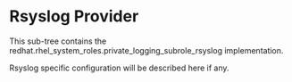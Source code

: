 # Rsyslog Provider

This sub-tree contains the redhat.rhel_system_roles.private_logging_subrole_rsyslog implementation.

Rsyslog specific configuration will be described here if any.
